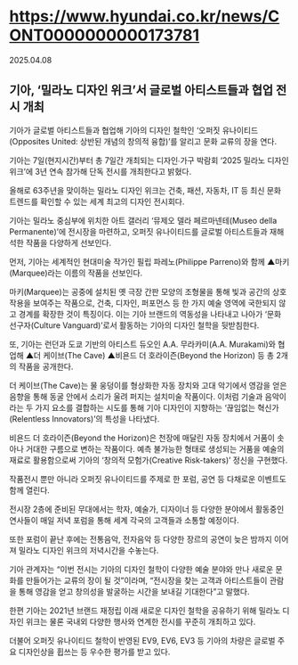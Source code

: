 # https://www.hyundai.co.kr/news/CONT0000000000173781

2025.04.08

##  기아, ‘밀라노 디자인 위크’서 글로벌 아티스트들과 협업 전시 개최

기아가 글로벌 아티스트들과 협업해 기아의 디자인 철학인 ‘오퍼짓 유나이티드(Opposites United: 상반된 개념의 창의적 융합)’를 알리고 문화 교류의 장을 연다.

기아는 7일(현지시간)부터 총 7일간 개최되는 디자인∙가구 박람회 ‘2025 밀라노 디자인 위크’에 3년 연속 참가해 단독 전시를 개최한다고 밝혔다.

올해로 63주년을 맞이하는 밀라노 디자인 위크는 건축, 패션, 자동차, IT 등 최신 문화 트렌드를 확인할 수 있는 세계 최고의 디자인 전시회다.

기아는 밀라노 중심부에 위치한 아트 갤러리 ‘뮤제오 델라 페르마넨테(Museo della Permanente)’에 전시장을 마련하고, 오퍼짓 유나이티드를 글로벌 아티스트들과 재해석한 작품을 다양하게 선보인다.

먼저, 기아는 세계적인 현대미술 작가인 필립 파레노(Philippe Parreno)와 함께 ▲마키(Marquee)라는 이름의 작품을 선보인다.

마키(Marquee)는 공중에 설치된 옛 극장 간판 모양의 조형물을 통해 빛과 공간의 상호작용을 보여주는 작품으로, 건축, 디자인, 퍼포먼스 등 한 가지 예술 영역에 국한되지 않고 경계를 확장한 것이 특징이다. 이는 기아 브랜드의 역동성을 나타내고 나아가 ‘문화 선구자(Culture Vanguard)’로서 활동하는 기아의 디자인 철학을 뒷받침한다.

또, 기아는 런던과 도쿄 기반의 아티스트 듀오인 A.A. 무라카미(A.A. Murakami)와 협업해 ▲더 케이브(The Cave) ▲비욘드 더 호라이즌(Beyond the Horizon) 등 총 2개의 작품을 공개한다.

더 케이브(The Cave)는 물 웅덩이를 형상화한 자동 장치와 고대 악기에서 영감을 얻은 음향을 통해 동굴 안에서 소리가 울려 퍼지는 설치미술 작품이다. 이처럼 기술과 음악이라는 두 가지 요소를 결합하는 시도를 통해 기아 디자인이 지향하는 ‘끊임없는 혁신가(Relentless Innovators)’의 특성을 나타냈다.

비욘드 더 호라이즌(Beyond the Horizon)은 천장에 매달린 자동 장치에서 거품이 솟아나 거대한 구름으로 변하는 작품이다. 예측 불가능한 형태로 생성되는 거품을 예술의 재료로 활용함으로써 기아의 ‘창의적 모험가(Creative Risk-takers)’ 정신을 구현했다.

작품전시 뿐만 아니라 오퍼짓 유나이티드를 주제로 한 포럼, 공연 등 다채로운 이벤트도 함께 열린다.

전시장 2층에 준비된 무대에서는 학자, 예술가, 디자이너 등 다양한 분야에서 활동중인 연사들이 매일 저녁 포럼을 통해 세계 각국의 고객들과 소통할 예정이다.

또한 포럼이 끝난 후에는 전통음악, 전자음악 등 다양한 장르의 공연이 늦은 밤까지 이어져 밀라노 디자인 위크의 저녁시간을 수놓는다.

기아 관계자는 “이번 전시는 기아의 디자인 철학이 다양한 예술 분야와 만나 새로운 문화를 만들어가는 교류의 장이 될 것”이라며, “전시장을 찾는 고객과 아티스트들이 관람을 통해 영감을 얻고 창의성을 발굴하는 시간을 보내길 기대한다”고 말했다.

한편 기아는 2021년 브랜드 재정립 이래 새로운 디자인 철학을 공유하기 위해 밀라노 디자인 위크는 물론 국내외 다양한 행사와 연계한 전시를 꾸준히 개최하고 있다.

더불어 오퍼짓 유나이티드 철학이 반영된 EV9, EV6, EV3 등 기아의 차량은 글로벌 주요 디자인상을 휩쓰는 등 우수한 평가를 받고 있다.
